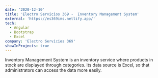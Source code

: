 ```yaml
---
date: '2020-12-10'
title: 'Electro Servicios 369 -  Inventory Management System'
external: 'https://es369ims.netlify.app/'
tech:
  - Angular
  - Bootstrap
  - Excel
company: 'Electro Servicios 369'
showInProjects: true
---
```


Inventory Management System is an inventory service where products in stock are displayed through categories. Its data source is Excel, so that administrators can access the data more easily.

